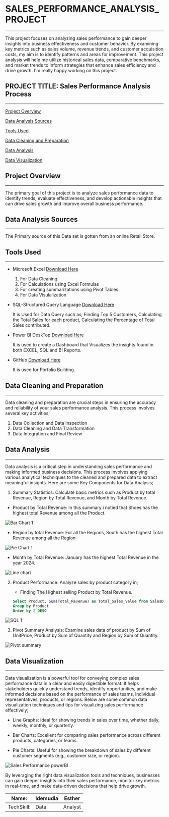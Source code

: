 # SALES_PERFORMANCE_ANALYSIS_PROJECT
---
This project focuses on analyzing sales performance to gain deeper insights into business effectiveness and customer behavior. By examining key metrics such as sales volume, revenue trends, and customer acquisition costs, my aim is to identify patterns and areas for improvement. This project analysis will help me utilize historical sales data, comparative benchmarks, and market trends to inform strategies that enhance sales efficiency and drive growth. I'm really happy working on this project.

## PROJECT TITLE: Sales Performance Analysis Process
---
[Project Overview](#Project-Overview)

[Data Analysis Sources](#Data-Analysis-Sources)

[Tools Used](#Tools-Used)

[Data Cleaning and Preparation](#Data-Cleaning-and-Preparation)

[Data Analysis](#Data-Analysis)

[Data Visualization](#Data-Visualization)

## Project Overview
---
The primary goal of this project is to analyze sales performance data to identify trends, evaluate effectiveness, and develop actionable insights that can drive sales growth and improve overall business performance.

## Data Analysis Sources
---
The Primary source of this Data set is gotten from an online Retail Store.

## Tools Used
---
- Microsoft Excel [Download Here](https://www.Microsoft.com)
  1. For Data Cleaning
  2. For Calculations using Excel Formulas
  3. For creating summarizations using Pivot Tables
  4. For Data Visulalization

 - SQL-Structured Query Language [Download Here](https://www.microsoft.com/en-us/sql-server/sql-server-downloads)

    It is Used for Data Query such as;
    Finding Top 5 Customers, Calculating the Total Sales for each product, Calculating the Percentage of Total Sales contributed.

 - Power BI DeskTop [Download Here](https://powerbi.microsoft.com/desktop/)

    It is used to create a Dashboard that Visualizes the insights found in both EXCEL, SQL and BI Reports.

 - GitHub [Download Here](https://github.com)

    It is used for Porfolio Building.

## Data Cleaning and Preparation
---
Data cleaning and preparation are crucial steps in ensuring the accuracy and reliability of your sales performance analysis. This process involves several key activities;
  1. Data Collection and Data Inspection
  2. Data Cleaning and Data Transformation
  3. Data Integration and Final Review

## Data Analysis
---
Data analysis is a critical step in understanding sales performance and making informed business decisions. This process involves applying various analytical techniques to the cleaned and prepared data to extract meaningful insights. Here are some Key Components for Data Analysis;
 1. Summary Statistics: Calculate basic metrics such as Product by total Revenue, Region by Total Revenue, and Month by Total Revenue.
  
  - Product by Total Revenue:
    In this summary i notied that Shoes has the highest total Revenue among all the Product. 
    

    
 ![Bar Chart 1](https://github.com/user-attachments/assets/6004561a-444e-4585-8702-16f1cce89fc5)

  - Region by total Revenue:
    For all the Regions, South has the highest Total Revenue among all the Region 

 
![Pie Chart 1](https://github.com/user-attachments/assets/6c16d178-e918-4c5d-b235-255c83323b02)

  - Month by Total Revenue:
    January has the highest Total Revenue in the year 2024.


![Line chart](https://github.com/user-attachments/assets/682a4d68-34e7-482f-b0dc-c5b8a34b794b)


 2. Product Performance: Analyze sales by product category in;
    - Finding The Highest selling Product by Total Revenue. 

    ```SQL
    Select Product, Sum(Total_Revenue) as Total_Sales_Value from SalesDatatable
    Group by Product
    Order by 2 DESC

![SQL 1](https://github.com/user-attachments/assets/943d2d62-dc95-451d-9697-175b7fea6454)

  
  3. Pivot Summary Analysis: Examine sales data of product by Sum of UnitPrice, Product by Sum of Quantity and Region by Sum of Quantity.


![Pivot summary](https://github.com/user-attachments/assets/4c3d19e9-1664-4ee6-96f0-498c11fa853b)


## Data Visualization
---
Data visualization is a powerful tool for conveying complex sales performance data in a clear and easily digestible format. It helps stakeholders quickly understand trends, identify opportunities, and make informed decisions based on the performance of sales teams, individual representatives, products, or regions. Below are some common data visualization techniques and tips for visualizing sales performance effectively;
  
  - Line Graphs: Ideal for showing trends in sales over time, whether daily, weekly, monthly, or quarterly.
 
  - Bar Charts: Excellent for comparing sales performance across different products, categories, or teams.
  
  - Pie Charts: Useful for showing the breakdown of sales by different customer segments (e.g., customer size, or region).



![Sales Performance powerBI](https://github.com/user-attachments/assets/4339c141-c7f4-40d7-9a6c-73a59cdf7114)



By leveraging the right data visualization tools and techniques, businesses can gain deeper insights into their sales performance, monitor key metrics in real-time, and make data-driven decisions that help drive growth.



|Name:|Idemudia|Esther|
|-----|--------|------|
|TechSkill:|Data|Analyst|

